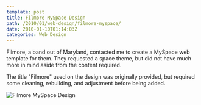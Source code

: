 ```yaml
---
template: post
title: Filmore MySpace Design
path: /2010/01/web-design/filmore-myspace/
date: 2010-01-10T01:14:03Z
categories: Web Design
---
```

Filmore, a band out of Maryland, contacted me to create a MySpace web template for them. They requested a space theme, but did not have much more in mind aside from the content required.

The title "Filmore" used on the design was originally provided, but required some cleaning, rebuilding, and adjustment before being added.

![Filmore MySpace Design](http://cdn.colbyfayock.com/images/2010/filmore-myspace-design.jpg)